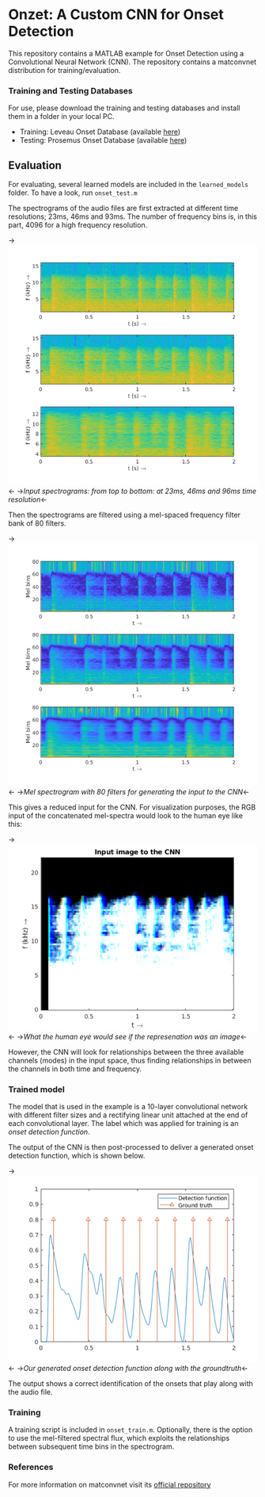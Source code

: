# Onzet: A Custom CNN for Onset Detection
This repository contains a MATLAB example for Onset Detection using a Convolutional Neural Network (CNN). The repository contains a matconvnet distribution for training/evaluation. 

### Training and Testing Databases
For use, please download the training and testing databases and install them in a folder in your local PC.
* Training: Leveau Onset Database (available [here](http://www.tsi.telecom-paristech.fr/aao/en/2011/07/13/onset_leveau-a-database-for-onset-detection/))
* Testing: Prosemus Onset Database (available [here](http://first.hansanet.ee/~istchoruso/wiki/index.php/Onset_Detection_Database))

## Evaluation
For evaluating, several learned models are included in the ```learned_models``` folder. To have a look, run ```onset_test.m```

The spectrograms of the audio files are first extracted at different time resolutions; 23ms, 46ms and 93ms. The number of frequency bins is, in this part, 4096 for a high frequency resolution.

->![Spectrograms](images/input_spectrograms.png)<-
->*Input spectrograms: from top to bottom: at 23ms, 46ms and 96ms time resolution*<-

Then the spectrograms are filtered using a mel-spaced frequency filter bank of 80 filters.

->![Mel spectra](images/melfilter_representation.png)<-
->*Mel spectrogram with 80 filters for generating the input to the CNN*<-

This gives a reduced input for the CNN. For visualization purposes, the RGB input of the concatenated mel-spectra would look to the human eye like this:

->![CNN Input](images/cnn_input.png)<-
->*What the human eye would see if the represenation was an image*<-

However, the CNN will look for relationships between the three available channels (modes) in the input space, thus finding relationships in between the channels in both time and frequency.

### Trained model
The model that is used in the example is a 10-layer convolutional network with different filter sizes and a rectifying linear unit attached at the end of each convolutional layer. The label which was applied for training is an _onset detection function_.

The output of the CNN is then post-processed to deliver a generated onset detection function, which is shown below.

->![Detection function](images/detection_function.png)<-
->*Our generated onset detection function along with the groundtruth*<-

The output shows a correct identification of the onsets that play along with the audio file.


### Training
A training script is included in ```onset_train.m```. Optionally, there is the option to use the mel-filtered spectral flux, which exploits the relationships between subsequent time bins in the spectrogram.

### References
For more information on matconvnet visit its [official repository](http://github.com/)

